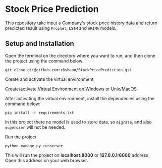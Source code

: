 # Stock Price Prediction
This repository take input a Company's stock price history data and return predicted result using `Prophet`, `LSTM` and `ARIMA` models.

## Setup and Installation
Open the terminal on the directory where you want to run, and then clone the project using the command below:
```
git clone git@github.com:rkshaon/StockPricePrediction.git
```

Create and activate the virtual environment

[Create/activate Virtual Environment on Windows or Unix/MacOS](https://github.com/rkshaon/software-engineering-preparation/tree/master/Languages/Python/environment)

After activating the virtual environment, install the dependecies using the command below:
```
pip install -r requirements.txt
```

In this project there no model is used to store data, so `migrate`, and also `superuser` will not be needed.

Run the project
```
python manage.py runserver
```

This will run the project on **localhost:8000** or **127.0.0.1:8000** address. Open this address on your web browser.